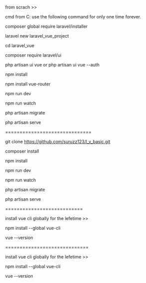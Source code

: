 
from scrach >>

cmd from C: use the following command for only one time forever.

composer global require laravel/installer

laravel new laravel_vue_project

cd laravel_vue

composer require laravel/ui

php artisan ui vue
 or 
php artisan ui vue --auth

npm install

npm install vue-router 

npm run dev

npm run watch

php artisan migrate

php artisan serve

==============================

git clone https://github.com/suruzz123/l_v_basic.git

composer install

npm install

npm run dev

npm run watch

php artisan migrate

php artisan serve

===========================

install vue cli globally for the lefetime >> 

npm install --global vue-cli

vue --version

=============================

install vue cli globally for the lefetime >> 

npm install --global vue-cli

vue --version

